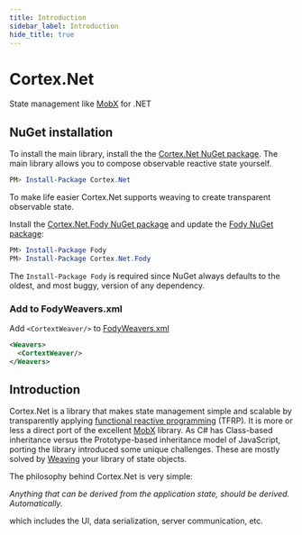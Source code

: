```yaml
---
title: Introduction
sidebar_label: Introduction
hide_title: true
---
```


# Cortex.Net

State management like [MobX](https://mobx.js.org/README.html) for .NET

## NuGet installation

To install the main library, install the the [Cortex.Net NuGet package](https://nuget.org/packages/Cortex.Net/). The main library allows you to compose observable reactive state yourself.

```powershell
PM> Install-Package Cortex.Net
```
To make life easier Cortex.Net supports weaving to create transparent observable state.

Install the [Cortex.Net.Fody NuGet package](https://nuget.org/packages/Cortex.Net.Fody/) and update the [Fody NuGet package](https://nuget.org/packages/Fody/):

```powershell
PM> Install-Package Fody
PM> Install-Package Cortex.Net.Fody
```

The `Install-Package Fody` is required since NuGet always defaults to the oldest, and most buggy, version of any dependency.


### Add to FodyWeavers.xml

Add `<CortextWeaver/>` to [FodyWeavers.xml](https://github.com/Fody/Home/blob/master/pages/usage.md#add-fodyweaversxml)

```xml
<Weavers>
  <CortextWeaver/>
</Weavers>
```

## Introduction

Cortex.Net is a library that makes state management simple and scalable by transparently applying [functional reactive programming](https://en.wikipedia.org/wiki/Functional_reactive_programming) (TFRP). It is more or less a direct port of the excellent [MobX](https://mobx.js.org/README.html) library. As C# has Class-based inheritance versus the Prototype-based inheritance model of JavaScript, porting the library introduced some unique challenges. These are mostly solved by [Weaving](https://github.com/Fody/Fody) your library of state objects.

The philosophy behind Cortex.Net is very simple:

_Anything that can be derived from the application state, should be derived. Automatically._

which includes the UI, data serialization, server communication, etc.

